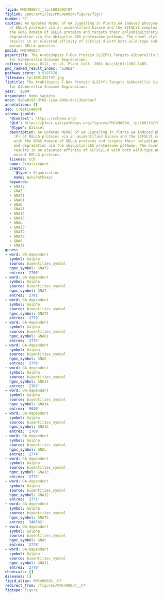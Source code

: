 ```yaml
---
figid: PMC490034__tpc1601392f07
figlink: /pmc/articles/PMC490034/figure/fig7/
number: F7
caption: An Updated Model of GA Signaling in Plants.GA induced phosphorylation (P)
  of DELLA proteins via an unidentified kinase and the SCFSLY1 complex interacts with
  the GRAS domain of DELLA proteins and targets their polyubiquitination ([Ub]n) and
  degradation via the ubiquitin-26S proteasome pathway. The novel sly1-d mutation
  results in an elevated affinity of SCFsly1-d with both wild-type and GA-resistant
  mutant DELLA proteins.
pmcid: PMC490034
papertitle: The Arabidopsis F-Box Protein SLEEPY1 Targets Gibberellin Signaling Repressors
  for Gibberellin-Induced Degradation.
reftext: Alyssa Dill, et al. Plant Cell. 2004 Jun;16(6):1392-1405.
pmc_ranked_result_index: '53962'
pathway_score: 0.9197378
filename: tpc1601392f07.jpg
figtitle: The Arabidopsis F-Box Protein SLEEPY1 Targets Gibberellin Signaling Repressors
  for Gibberellin-Induced Degradation.
year: '2004'
organisms: Homo sapiens
ndex: daba8295-df08-11ea-99da-0ac135e8bacf
annotations: []
seo: CreativeWork
schema-jsonld:
  '@context': https://schema.org/
  '@id': https://pfocr.wikipathways.org/figures/PMC490034__tpc1601392f07.html
  '@type': Dataset
  description: An Updated Model of GA Signaling in Plants.GA induced phosphorylation
    (P) of DELLA proteins via an unidentified kinase and the SCFSLY1 complex interacts
    with the GRAS domain of DELLA proteins and targets their polyubiquitination ([Ub]n)
    and degradation via the ubiquitin-26S proteasome pathway. The novel sly1-d mutation
    results in an elevated affinity of SCFsly1-d with both wild-type and GA-resistant
    mutant DELLA proteins.
  license: CC0
  name: CreativeWork
  creator:
    '@type': Organization
    name: WikiPathways
  keywords:
  - GNAT2
  - GNAZ
  - GNAT1
  - GNAO1
  - GNAQ
  - GNA11
  - GNA14
  - GNA15
  - GNAL
  - GNAI3
  - GNAI2
  - GNAT3
  - GNAS
  - GNAI1
genes:
- word: GA-dependent
  symbol: Galpha
  source: bioentities_symbol
  hgnc_symbol: GNAT2
  entrez: '2780'
- word: GA-dependent
  symbol: Galpha
  source: bioentities_symbol
  hgnc_symbol: GNAZ
  entrez: '2781'
- word: GA-dependent
  symbol: Galpha
  source: bioentities_symbol
  hgnc_symbol: GNAT1
  entrez: '2779'
- word: GA-dependent
  symbol: Galpha
  source: bioentities_symbol
  hgnc_symbol: GNAO1
  entrez: '2775'
- word: GA-dependent
  symbol: Galpha
  source: bioentities_symbol
  hgnc_symbol: GNAQ
  entrez: '2776'
- word: GA-dependent
  symbol: Galpha
  source: bioentities_symbol
  hgnc_symbol: GNA11
  entrez: '2767'
- word: GA-dependent
  symbol: Galpha
  source: bioentities_symbol
  hgnc_symbol: GNA14
  entrez: '9630'
- word: GA-dependent
  symbol: Galpha
  source: bioentities_symbol
  hgnc_symbol: GNA15
  entrez: '2769'
- word: GA-dependent
  symbol: Galpha
  source: bioentities_symbol
  hgnc_symbol: GNAL
  entrez: '2774'
- word: GA-dependent
  symbol: Galpha
  source: bioentities_symbol
  hgnc_symbol: GNAI3
  entrez: '2773'
- word: GA-dependent
  symbol: Galpha
  source: bioentities_symbol
  hgnc_symbol: GNAI2
  entrez: '2771'
- word: GA-dependent
  symbol: Galpha
  source: bioentities_symbol
  hgnc_symbol: GNAT3
  entrez: '346562'
- word: GA-dependent
  symbol: Galpha
  source: bioentities_symbol
  hgnc_symbol: GNAS
  entrez: '2778'
- word: GA-dependent
  symbol: Galpha
  source: bioentities_symbol
  hgnc_symbol: GNAI1
  entrez: '2770'
chemicals: []
diseases: []
figid_alias: PMC490034__F7
redirect_from: /figures/PMC490034__F7
figtype: Figure
---
```

